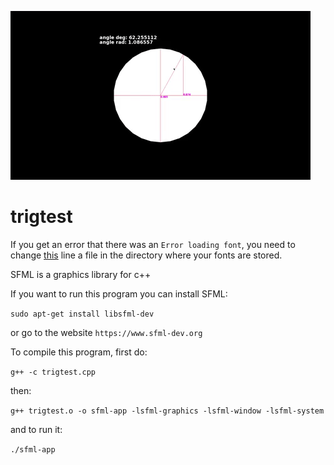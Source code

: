 ![gif](giphy.gif)

# trigtest

If you get an error that there was an ```Error loading font```, you need to change [this](https://github.com/g-jensen/trigtest/blob/6a0295a6bfd548431baade5ccad3baa4ea57a27f/trigtest.cpp#L104) line a file in the directory where your fonts are stored. 

SFML is a graphics library for c++

If you want to run this program you can install SFML:

```sudo apt-get install libsfml-dev```

or go to the website ```https://www.sfml-dev.org```

To compile this program, first do:

```g++ -c trigtest.cpp```

then:

```g++ trigtest.o -o sfml-app -lsfml-graphics -lsfml-window -lsfml-system```

and to run it:

```./sfml-app```
